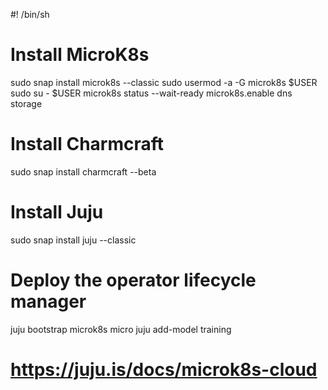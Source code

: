 #! /bin/sh

# Install MicroK8s

sudo snap install microk8s --classic
sudo usermod -a -G microk8s $USER
sudo su - $USER
microk8s status --wait-ready
microk8s.enable dns storage

# Install Charmcraft

sudo snap install charmcraft --beta

# Install Juju

sudo snap install juju --classic

# Deploy the operator lifecycle manager

juju bootstrap microk8s micro
juju add-model training

# https://juju.is/docs/microk8s-cloud
